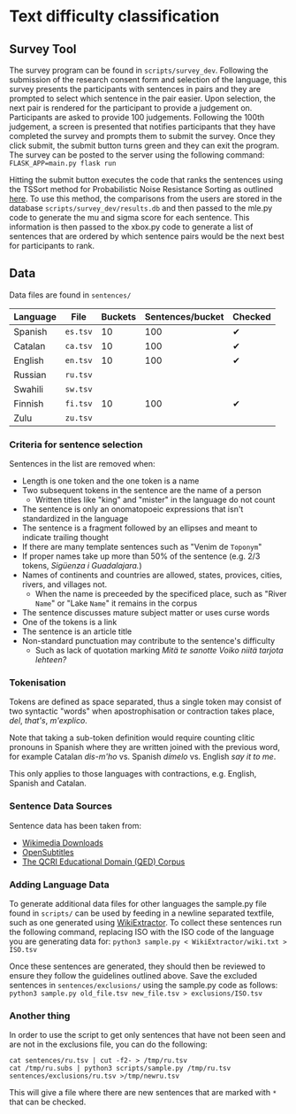 # Text difficulty classification

## Survey Tool
The survey program can be found in `scripts/survey_dev`. Following the submission of the research consent form and selection of the language, this survey presents the participants with sentences in pairs and they are prompted to select which sentence in the pair easier. Upon selection, the next pair is rendered for the participant to provide a judgement on. Participants are asked to provide 100 judgements. Following the 100th judgement, a screen is presented that notifies participants that they have completed the survey and prompts them to submit the survey. Once they click submit, the submit button turns green and they can exit the program. The survey can be posted to the server using the following command: 
`FLASK_APP=main.py flask run`

Hitting the submit button executes the code that ranks the sentences using the TSSort method for Probabilistic Noise Resistance Sorting as outlined [here](https://www.arxiv-vanity.com/papers/1606.05289/). To use this method, the comparisons from the users are stored in the database `scripts/survey_dev/results.db` and then passed to the mle.py code to generate the mu and sigma score for each sentence. This information is then passed to the xbox.py code to generate a list of sentences that are ordered by which sentence pairs would be the next best for participants to rank.

## Data

Data files are found in `sentences/`

| Language | File     | Buckets | Sentences/bucket | Checked | 
|----------|----------|---------|------------------|---------|
| Spanish  | `es.tsv` | 10      | 100              |  ✔      | 
| Catalan  | `ca.tsv` | 10      | 100              |  ✔      | 
| English  | `en.tsv` | 10      | 100              |  ✔      |
| Russian  | `ru.tsv` |         |                  |         |
| Swahili  | `sw.tsv` |         |                  |         |
| Finnish  | `fi.tsv` | 10      | 100              |  ✔      |
| Zulu     | `zu.tsv` |         |                  |         |

### Criteria for sentence selection

Sentences in the list are removed when:  
* Length is one token and the one token is a name  
* Two subsequent tokens in the sentence are the name of a person 
  * Written titles like "king" and "mister" in the language do not count
* The sentence is only an onomatopoeic expressions that isn't standardized in the language  
* The sentence is a fragment followed by an ellipses and meant to indicate trailing thought
* If there are many template sentences such as "Venim de `Toponym`"
* If proper names take up more than 50% of the sentence (e.g. 2/3 tokens, *Sigüenza i Guadalajara.*)
* Names of continents and countries are allowed, states, provices, cities, rivers, and villages not.
  * When the name is preceeded by the specificed place, such as "River `Name`" or "Lake `Name`" it remains in the corpus
* The sentence discusses mature subject matter or uses curse words
* One of the tokens is a link
* The sentence is an article title
* Non-standard punctuation may contribute to the sentence's difficulty
  * Such as lack of quotation marking *Mitä te sanotte Voiko niitä tarjota lehteen?*

### Tokenisation

Tokens are defined as space separated, thus a single token may consist
of two syntactic "words" when apostrophisation or contraction takes place, 
*del*, *that's*, *m'explico*.

Note that taking a sub-token definition would require counting clitic pronouns in Spanish
where they are written joined with the previous word, for example Catalan *dis-m'ho* vs. 
Spanish *dímelo* vs. English *say it to me*.

This only applies to those languages with contractions, e.g. English, Spanish and Catalan.

### Sentence Data Sources

Sentence data has been taken from:

* [Wikimedia Downloads](https://dumps.wikimedia.org/backup-index.html)
* [OpenSubtitles](http://www.opensubtitles.org/)
* [The QCRI Educational Domain (QED) Corpus](https://alt.qcri.org/resources/qedcorpus/)


### Adding Language Data 
To generate additional data files for other languages the sample.py file found in `scripts/` can be used by feeding in a newline separated textfile, such as one generated using [WikiExtractor](https://github.com/apertium/WikiExtractor.git). To collect these sentences run the following command, replacing ISO with the ISO code of the language you are generating data for: `python3 sample.py < WikiExtractor/wiki.txt > ISO.tsv`

Once these sentences are generated, they should then be reviewed to ensure they follow the guidelines outlined above. Save the excluded sentences in `sentences/exclusions/` using the sample.py code as follows: `python3 sample.py old_file.tsv new_file.tsv > exclusions/ISO.tsv`


### Another thing

In order to use the script to get only sentences that have not been seen
and are not in the exclusions file, you can do the following:

```
cat sentences/ru.tsv | cut -f2- > /tmp/ru.tsv
cat /tmp/ru.subs | python3 scripts/sample.py /tmp/ru.tsv sentences/exclusions/ru.tsv >/tmp/newru.tsv
```

This will give a file where there are new sentences that are marked
with `*` that can be checked.
